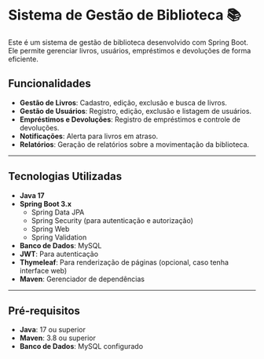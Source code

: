 # Sistema de Gestão de Biblioteca 📚

Este é um sistema de gestão de biblioteca desenvolvido com Spring Boot. Ele permite gerenciar livros, usuários, empréstimos e devoluções de forma eficiente.

## Funcionalidades

- **Gestão de Livros**: Cadastro, edição, exclusão e busca de livros.
- **Gestão de Usuários**: Registro, edição, exclusão e listagem de usuários.
- **Empréstimos e Devoluções**: Registro de empréstimos e controle de devoluções.
- **Notificações**: Alerta para livros em atraso.
- **Relatórios**: Geração de relatórios sobre a movimentação da biblioteca.

---

## Tecnologias Utilizadas

- **Java 17**
- **Spring Boot 3.x**
  - Spring Data JPA
  - Spring Security (para autenticação e autorização)
  - Spring Web
  - Spring Validation
- **Banco de Dados**: MySQL
- **JWT**: Para autenticação
- **Thymeleaf**: Para renderização de páginas (opcional, caso tenha interface web)
- **Maven**: Gerenciador de dependências

---

## Pré-requisitos

- **Java**: 17 ou superior
- **Maven**: 3.8 ou superior
- **Banco de Dados**: MySQL configurado
